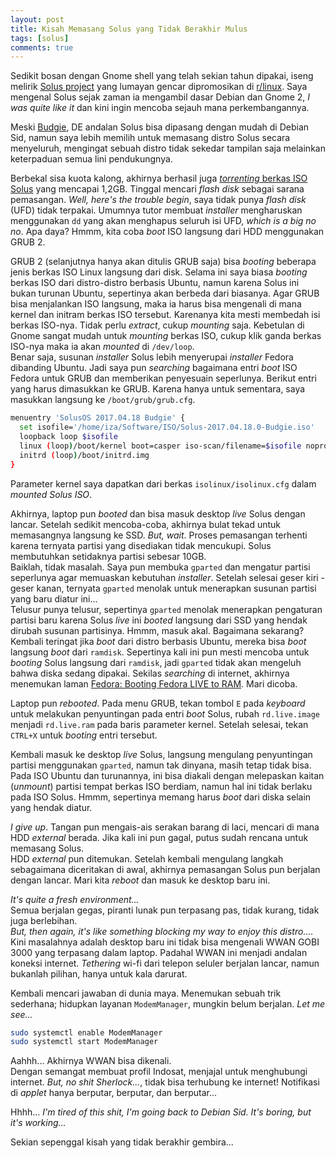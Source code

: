```yaml
---
layout: post
title: Kisah Memasang Solus yang Tidak Berakhir Mulus 
tags: [solus]
comments: true
---
```


Sedikit bosan dengan Gnome shell yang telah sekian tahun dipakai, iseng melirik [Solus project](https://solus-project.com) yang lumayan gencar dipromosikan di [r/linux](https://reddit.com/r/linux). Saya mengenal Solus sejak zaman ia mengambil dasar Debian dan Gnome 2, _I was quite like it_ dan kini ingin mencoba sejauh mana perkembangannya.

Meski [Budgie](https://solus-project.com/budgie), DE andalan Solus bisa dipasang dengan mudah di Debian Sid, namun saya lebih memilih untuk memasang distro Solus secara menyeluruh, mengingat sebuah distro tidak sekedar tampilan saja melainkan keterpaduan semua lini pendukungnya.

Berbekal sisa kuota kalong, akhirnya berhasil juga [_torrenting_ berkas ISO Solus](http://linuxtracker.org/?page=torrent-details&id=35532f8160529469960457de58892bc1d198c731) yang mencapai 1,2GB. Tinggal mencari _flash disk_ sebagai sarana pemasangan. _Well, here's the trouble begin_, saya tidak punya _flash disk_ (UFD) tidak terpakai. Umumnya tutor membuat _installer_ mengharuskan menggunakan `dd` yang akan menghapus seluruh isi UFD, _which is a big no no_. Apa daya? Hmmm, kita coba _boot_ ISO langsung dari HDD menggunakan GRUB 2.

GRUB 2 (selanjutnya hanya akan ditulis GRUB saja) bisa _booting_ beberapa jenis berkas ISO Linux langsung dari disk. Selama ini saya biasa _booting_ berkas ISO dari distro-distro berbasis Ubuntu, namun karena Solus ini bukan turunan Ubuntu, sepertinya akan berbeda dari biasanya. Agar GRUB bisa menjalankan ISO langsung, maka ia harus bisa mengenali di mana kernel dan initram berkas ISO tersebut. Karenanya kita mesti membedah isi berkas ISO-nya. Tidak perlu _extract_, cukup _mounting_ saja. Kebetulan di Gnome sangat mudah untuk _mounting_ berkas ISO, cukup klik ganda berkas ISO-nya maka ia akan _mounted_ di `/dev/loop`.  
Benar saja, susunan _installer_ Solus lebih menyerupai _installer_ Fedora dibanding Ubuntu. Jadi saya pun _searching_ bagaimana entri _boot_ ISO Fedora untuk GRUB dan memberikan penyesuain seperlunya. Berikut entri yang harus dimasukkan ke GRUB. Karena hanya untuk sementara, saya masukkan langsung ke `/boot/grub/grub.cfg`.

```bash
menuentry 'SolusOS 2017.04.18 Budgie' {
  set isofile='/home/iza/Software/ISO/Solus-2017.04.18.0-Budgie.iso'
  loopback loop $isofile
  linux (loop)/boot/kernel boot=casper iso-scan/filename=$isofile noprompt noeject root=live:CDLABEL=SolusLiveBudgie ro rd.live.image rd.luks=0 rd.md=0 rd.dm=0 -- 
  initrd (loop)/boot/initrd.img
}
``` 

Parameter kernel saya dapatkan dari berkas `isolinux/isolinux.cfg` dalam _mounted Solus ISO_.

Akhirnya, laptop pun _booted_ dan bisa masuk desktop _live_ Solus dengan lancar. Setelah sedikit mencoba-coba, akhirnya bulat tekad untuk memasangnya langsung ke SSD. _But, wait_. Proses pemasangan terhenti karena ternyata partisi yang disediakan tidak mencukupi. Solus membutuhkan setidaknya partisi sebesar 10GB.  
Baiklah, tidak masalah. Saya pun membuka `gparted` dan mengatur partisi seperlunya agar memuaskan kebutuhan _installer_. Setelah selesai geser kiri - geser kanan, ternyata `gparted` menolak untuk menerapkan susunan partisi yang baru diatur ini...  
Telusur punya telusur, sepertinya `gparted` menolak menerapkan pengaturan partisi baru karena Solus _live_ ini _booted_ langsung dari SSD yang hendak dirubah susunan partisinya. Hmmm, masuk akal. Bagaimana sekarang? Kembali teringat jika _boot_ dari distro berbasis Ubuntu, mereka bisa _boot_ langsung _boot_ dari `ramdisk`. Sepertinya kali ini pun mesti mencoba untuk _booting_ Solus langsung dari `ramdisk`, jadi `gparted` tidak akan mengeluh bahwa diska sedang dipakai. Sekilas _searching_ di internet, akhirnya menemukan laman [Fedora: Booting Fedora LIVE to RAM](http://blog.parahard.com/2013/10/fedora-booting-fedora-live-to-ram.html). Mari dicoba.

Laptop pun _rebooted_. Pada menu GRUB, tekan tombol `E` pada _keyboard_ untuk melakukan penyuntingan pada entri _boot_ Solus, rubah `rd.live.image` menjadi `rd.live.ram` pada baris parameter kernel. Setelah selesai, tekan `CTRL+X` untuk _booting_ entri tersebut.

Kembali masuk ke desktop _live_ Solus, langsung mengulang penyuntingan partisi menggunakan `gparted`, namun tak dinyana, masih tetap tidak bisa. Pada ISO Ubuntu dan turunannya, ini bisa diakali dengan melepaskan kaitan (_unmount_) partisi tempat berkas ISO berdiam, namun hal ini tidak berlaku pada ISO Solus. Hmmm, sepertinya memang harus _boot_ dari diska selain yang hendak diatur.

_I give up_. Tangan pun mengais-ais serakan barang di laci, mencari di mana HDD _external_ berada. Jika kali ini pun gagal, putus sudah rencana untuk memasang Solus.   
HDD _external_ pun ditemukan. Setelah kembali mengulang langkah sebagaimana diceritakan di awal, akhirnya pemasangan Solus pun berjalan dengan lancar. Mari kita _reboot_ dan masuk ke desktop baru ini.

_It's quite a fresh environment..._  
Semua berjalan gegas, piranti lunak pun terpasang pas, tidak kurang, tidak juga berlebihan.  
_But, then again, it's like something blocking my way to enjoy this distro...._ Kini masalahnya adalah desktop baru ini tidak bisa mengenali WWAN GOBI 3000 yang terpasang dalam laptop. Padahal WWAN ini menjadi andalan koneksi internet. _Tethering_ wi-fi dari telepon seluler berjalan lancar, namun bukanlah pilihan, hanya untuk kala darurat.

Kembali mencari jawaban di dunia maya. Menemukan sebuah trik sederhana; hidupkan layanan `ModemManager`, mungkin belum berjalan. _Let me see..._

```bash
sudo systemctl enable ModemManager
sudo systemctl start ModemManager
``` 

Aahhh... Akhirnya WWAN bisa dikenali.  
Dengan semangat membuat profil Indosat, menjajal untuk menghubungi internet. _But, no shit Sherlock..._, tidak bisa terhubung ke internet! Notifikasi di _applet_ hanya berputar, berputar, dan berputar...

Hhhh... _I'm tired of this shit, I'm going back to Debian Sid. It's boring, but it's working..._    
 
Sekian sepenggal kisah yang tidak berakhir gembira...


